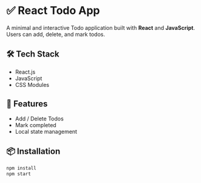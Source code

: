 # ✅ React Todo App

A minimal and interactive Todo application built with **React** and **JavaScript**. Users can add, delete, and mark todos.

## 🛠 Tech Stack
- React.js
- JavaScript
- CSS Modules

## 🚀 Features
- Add / Delete Todos
- Mark completed
- Local state management

## 📦 Installation
```bash
npm install
npm start
